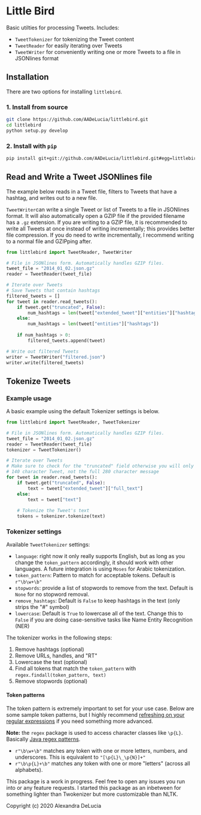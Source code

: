 # Little Bird

Basic utilties for processing Tweets. Includes:  
* `TweetTokenizer` for tokenizing the Tweet content
* `TweetReader` for easily iterating over Tweets
* `TweetWriter` for conveniently writing one or more Tweets to a file in JSONlines format

## Installation
There are two options for installing `littlebird`.

### 1. Install from source
```bash
git clone https://github.com/AADeLucia/littlebird.git
cd littlebird
python setup.py develop
```

### 2. Install with `pip`
```bash
pip install git+git://github.com/AADeLucia/littlebird.git#egg=littlebird
```


## Read and Write a Tweet JSONlines file
The example below reads in a Tweet file, filters to Tweets that have a hashtag, and writes out to a new file.

`TweetWriter`can write a single Tweet or list of Tweets to a file in JSONlines format. It will also automatically open a GZIP file if the provided filename has a `.gz` extension. If you are writing to a GZIP file, it is recommended to write all Tweets at once instead of writing incrementally; this provides better file compression. If you do need to write incrementally, I recommend writing to a normal file and GZIPping after.

```python
from littlebird import TweetReader, TweetWriter

# File in JSONlines form. Automatically handles GZIP files.
tweet_file = "2014_01_02.json.gz"
reader = TweetReader(tweet_file)

# Iterate over Tweets
# Save Tweets that contain hashtags
filtered_tweets = []
for tweet in reader.read_tweets():
    if tweet.get("truncated", False):
        num_hashtags = len(tweet["extended_tweet"]["entities"]["hashtags"])
    else:
        num_hashtags = len(tweet["entities"]["hashtags"])
    
    if num_hashtags > 0:
        filtered_tweets.append(tweet)

# Write out filtered Tweets
writer = TweetWriter("filtered.json")
writer.write(filtered_tweets)
```


## Tokenize Tweets

### Example usage
A basic example using the default Tokenizer settings is below.

```python
from littlebird import TweetReader, TweetTokenizer

# File in JSONlines form. Automatically handles GZIP files.
tweet_file = "2014_01_02.json.gz"
reader = TweetReader(tweet_file)
tokenizer = TweetTokenizer()

# Iterate over Tweets
# Make sure to check for the "truncated" field otherwise you will only access the 
# 140 character Tweet, not the full 280 character message
for tweet in reader.read_tweets():
    if tweet.get("truncated", False):
        text = tweet["extended_tweet"]["full_text"]
    else:
        text = tweet["text"]
    
    # Tokenize the Tweet's text
    tokens = tokenizer.tokenize(text)
```

### Tokenizer settings
Available `TweetTokenizer` settings:

* `language`: right now it only really supports English, but as long as you change the `token_pattern` accordingly, it should work with other languages. A future integration is using `Moses` for Arabic tokenization.
* `token_pattern`: Pattern to match for acceptable tokens. Default is `r"\b\w+\b"`
* `stopwords`: provide a list of stopwords to remove from the text. Default is `None` for no stopword removal.
* `remove_hashtags`: Default is `False` to keep hashtags in the text (only strips the "#" symbol)
* `lowercase`: Default is `True` to lowercase all of the text. Change this to `False` if you are doing case-sensitive tasks like Name Entity Recognition (NER)

The tokenizer works in the following steps:

1. Remove hashtags (optional)
2. Remove URLs, handles, and "RT"
3. Lowercase the text (optional)
4. Find all tokens that match the `token_pattern` with `regex.findall(token_pattern, text)`
5. Remove stopwords (optional)


#### Token patterns
The token pattern is extremely important to set for your use case. Below are some sample token patterns, but I highly recommend [refreshing on your regular expressions](http://www.regular-expressions.info/tutorial.html) if you need something more advanced.

**Note:** the `regex` package is used to access character classes like `\p{L}`. Basically [Java regex patterns](http://www.regular-expressions.info/tutorial.html).

* `r"\b\w+\b"` matches any token with one or more letters, numbers, and underscores. This is equivalent to `"[\p{L}\_\p{N}]+"`
* `r"\b\p{L}+\b"` matches any token with one or more "letters" (across all alphabets).

This package is a work in progress. Feel free to open any issues you run into or any feature requests. I started this package as an inbetween for something lighter than Twokenizer but more customizable than NLTK.

Copyright (c) 2020 Alexandra DeLucia

